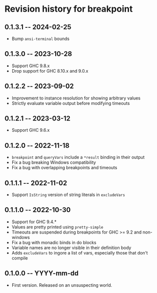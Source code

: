 # Revision history for breakpoint

## 0.1.3.1 -- 2024-02-25
* Bump `ansi-terminal` bounds

## 0.1.3.0 -- 2023-10-28
* Support GHC 9.8.x
* Drop support for GHC 8.10.x and 9.0.x

## 0.1.2.2 -- 2023-09-02
* Improvement to instance resolution for showing arbitrary values
* Strictly evaluate variable output before modifying timeouts

## 0.1.2.1 -- 2023-03-12
* Support GHC 9.6.x

## 0.1.2.0 -- 2022-11-18
* `breakpoint` and `queryVars` include a `*result` binding in their output
* Fix a bug breaking Windows compatibility
* Fix a bug with overlapping breakpoints and timeouts

## 0.1.1.1 -- 2022-11-02
* Support `IsString` version of string literals in `excludeVars`

## 0.1.1.0 -- 2022-10-30

* Support for GHC 9.4.*
* Values are pretty printed using `pretty-simple`
* Timeouts are suspended during breakpoints for GHC >= 9.2 and non-windows
* Fix a bug with monadic binds in do blocks
* Variable names are no longer visible in their definition body
* Adds `excludeVars` to ingore a list of vars, especially those that don't compile

## 0.1.0.0 -- YYYY-mm-dd

* First version. Released on an unsuspecting world.
